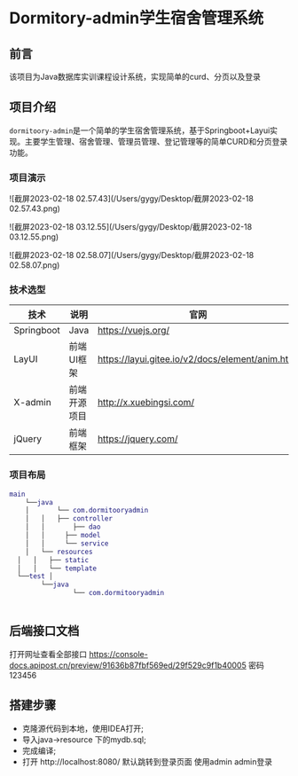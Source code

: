 # Dormitory-admin学生宿舍管理系统



## 前言

该项目为Java数据库实训课程设计系统，实现简单的curd、分页以及登录

## 项目介绍

`dormitoory-admin`是一个简单的学生宿舍管理系统，基于Springboot+Layui实现。主要学生管理、宿舍管理、管理员管理、登记管理等的简单CURD和分页登录功能。

### 项目演示

![截屏2023-02-18 02.57.43](/Users/gygy/Desktop/截屏2023-02-18 02.57.43.png)

![截屏2023-02-18 03.12.55](/Users/gygy/Desktop/截屏2023-02-18 03.12.55.png)

![截屏2023-02-18 02.58.07](/Users/gygy/Desktop/截屏2023-02-18 02.58.07.png)

### 技术选型

| 技术       | 说明         | 官网                                             |
| ---------- | ------------ | ------------------------------------------------ |
| Springboot | Java         | https://vuejs.org/                               |
| LayUI      | 前端UI框架   | https://layui.gitee.io/v2/docs/element/anim.html |
| X-admin    | 前端开源项目 | http://x.xuebingsi.com/                          |
| jQuery     | 前端框架     | https://jquery.com/                              |

### 项目布局

```g
main
	└──java
	│		└── com.dormitooryadmin
	│   │   ├── controller
	│   │		├── dao 
	│   │	  ├── model 
	│   │	  └── service 
	│   └── resources
  │   │	  ├── static 
  │   │	  └── template
  └──test │
   		└──java
   				└── com.dormitooryadmin
   			
```



## 后端接口文档

打开网址查看全部接口 https://console-docs.apipost.cn/preview/91636b87fbf569ed/29f529c9f1b40005 密码123456

## 搭建步骤

- 克隆源代码到本地，使用IDEA打开;
- 导入java->resource 下的mydb.sql;
- 完成编译;
- 打开 http://localhost:8080/ 默认跳转到登录页面 使用admin admin登录

 